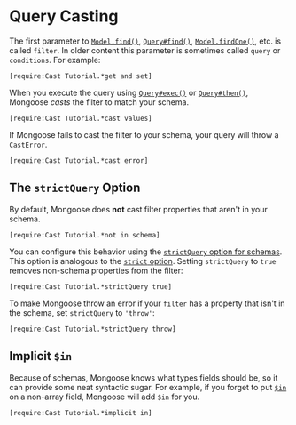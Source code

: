 # Query Casting

The first parameter to [`Model.find()`](../api/model.html#model_Model-find), [`Query#find()`](../api/query.html#query_Query-find), [`Model.findOne()`](../api/model.html#model_Model-findOne), etc. is called `filter`.
In older content this parameter is sometimes called `query` or `conditions`. For example:

```acquit
[require:Cast Tutorial.*get and set]
```

When you execute the query using [`Query#exec()`](../api/query.html#query_Query-exec) or [`Query#then()`](../api/query.html#query_Query-then), Mongoose _casts_ the filter to match your schema.

```acquit
[require:Cast Tutorial.*cast values]
```

If Mongoose fails to cast the filter to your schema, your query will throw a `CastError`.

```acquit
[require:Cast Tutorial.*cast error]
```

## The `strictQuery` Option

By default, Mongoose does **not** cast filter properties that aren't in your schema.

```acquit
[require:Cast Tutorial.*not in schema]
```

You can configure this behavior using the [`strictQuery` option for schemas](../guide.html#strictQuery). This option is analogous to the [`strict` option](../guide.html#strict). Setting `strictQuery` to `true` removes non-schema properties from the filter:

```acquit
[require:Cast Tutorial.*strictQuery true]
```

To make Mongoose throw an error if your `filter` has a property that isn't in the schema, set `strictQuery` to `'throw'`:

```acquit
[require:Cast Tutorial.*strictQuery throw]
```

## Implicit `$in`

Because of schemas, Mongoose knows what types fields should be, so it can provide some neat syntactic sugar. For example, if you forget to put [`$in`](https://www.mongodb.com/docs/manual/reference/operator/query/in/) on a non-array field, Mongoose will add `$in` for you.

```acquit
[require:Cast Tutorial.*implicit in]
```

